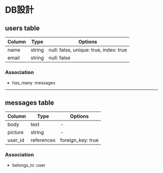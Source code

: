 # DB設計

## users table

|Column|Type|Options|
|------|----|-------|
|name|string|null: false, unique: true, index: true|
|email|string|null: false|

### Association
- has_many :messages
***

## messages table

|Column|Type|Options|
|------|----|-------|
|body|text|-|
|picture|string|-|
|user_id|references|foreign_key: true|

### Association
- belongs_to :user
